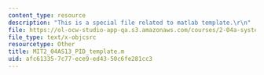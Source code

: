 ```yaml
---
content_type: resource
description: "This is a special file related to matlab template.\r\n"
file: https://ol-ocw-studio-app-qa.s3.amazonaws.com/courses/2-04a-systems-and-controls-spring-2013/afc613357c77ece9ed4350c6fe281cc3_MIT2_04AS13_PID_template.m
file_type: text/x-objcsrc
resourcetype: Other
title: MIT2_04AS13_PID_template.m
uid: afc61335-7c77-ece9-ed43-50c6fe281cc3
---
```

